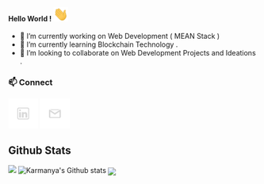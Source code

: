 #### Hello World ! <img src="https://raw.githubusercontent.com/ABSphreak/ABSphreak/master/gifs/Hi.gif" width="30px">

- 🔭 I’m currently working on Web Development ( MEAN Stack )
- 🌱 I’m currently learning Blockchain Technology .
- 👯 I’m looking to collaborate on Web Development Projects and Ideations .

### 📫 Connect
[![LinkedIn](./images/linkedin.png)](https://www.linkedin.com/in/karmanya-verma-5b1b0a1b5/) 
[![Email](./images/gmail.png)](mailto:karmanyaverma23@gmail.com)


## Github Stats

<img src="https://github-readme-streak-stats.herokuapp.com/?user=karmanya17">

<img src="https://github-readme-stats.vercel.app/api?username=karmanya17&count_private=true&show_icons=true&theme=light" alt="Karmanya's Github stats"/>

<img align="center" src="https://github-readme-stats.vercel.app/api/top-langs/?username=karmanya17&layout=compact&theme=light"/>
